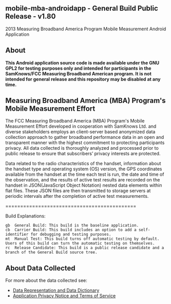 ## mobile-mba-androidapp - General Build Public Release - v1.80

2013 Measuring Broadband America Program Mobile Measurement Android Application

## About

**This Android application source code is made available under the GNU GPL2 for testing purposes only and intended for participants in the SamKnows/FCC Measuring Broadband American program.  It is not intended for general release and this repository may be disabled at any time.**


## Measuring Broadband America (MBA) Program's Mobile Measurement Effort

The FCC Measuring Broadband America (MBA) Program's Mobile Measurement Effort developed in cooperation with SamKnows Ltd. and diverse stakeholders employs an client-server based anonymized data collection approach to gather broadband performance data in an open and transparent manner with the highest commitment to protecting participants privacy.  All data collected is thoroughly analyzed and processed prior to public release to ensure that subscribers’ privacy interests are protected.

Data related to the radio characteristics of the handset, information about the handset type and operating system (OS) version, the GPS coordinates available from the handset at the time each test is run, the date and time of the observation, and the results of active test results are recorded on the handset in JSON(JavaScript Object Notation) nested data elements within flat files.  These JSON files are then transmitted to storage servers at periodic intervals after the completion of active test measurements.

============================================

Build Explanations:

    gb  General Build: This build is the baseline application.
    cb  Carrier Build: This build includes an option to add a self-identifier for debugging and testing purposes.
    mt  Manual Test: This build turns off automatic testing by default. Users of this build can turn the automatic testing on themselves.
    rc  Release Candidate: This build is a public release candidate and a branch of the General Build source tree.
    
## About Data Collected

For more about the data collected see:
- [Data Representation and Data Dictionary](https://github.com/FCC/mobile-mba-androidapp/wiki/Data-Representation)
- [Application Privacy Notice and Terms of Service](https://github.com/FCC/mobile-mba-androidapp/wiki/Full-Text-of-Application-Privacy-Notice-and-Terms-and-Conditions)
